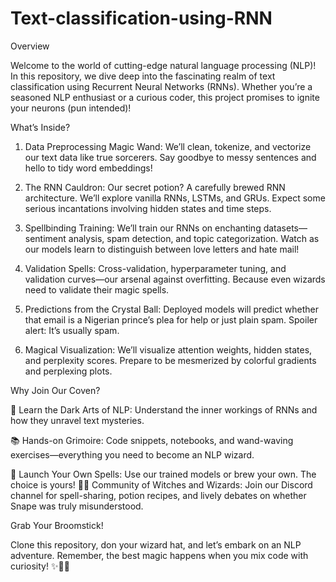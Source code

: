# Text-classification-using-RNN
 Overview

Welcome to the world of cutting-edge natural language processing (NLP)! In this repository, we dive deep into the fascinating realm of text classification using Recurrent Neural Networks (RNNs). Whether you’re a seasoned NLP enthusiast or a curious coder, this project promises to ignite your neurons (pun intended)!

What’s Inside?

1. Data Preprocessing Magic Wand: We’ll clean, tokenize, and vectorize our text data like true sorcerers. Say goodbye to messy sentences and hello to tidy word embeddings!

2. The RNN Cauldron: Our secret potion? A carefully brewed RNN architecture. We’ll explore vanilla RNNs, LSTMs, and GRUs. Expect some serious incantations involving hidden states and time steps.

3. Spellbinding Training: We’ll train our RNNs on enchanting datasets—sentiment analysis, spam detection, and topic categorization. Watch as our models learn to distinguish between love letters and hate mail!

4. Validation Spells: Cross-validation, hyperparameter tuning, and validation curves—our arsenal against overfitting. Because even wizards need to validate their magic spells.

5. Predictions from the Crystal Ball: Deployed models will predict whether that email is a Nigerian prince’s plea for help or just plain spam. Spoiler alert: It’s usually spam.

6. Magical Visualization: We’ll visualize attention weights, hidden states, and perplexity scores. Prepare to be mesmerized by colorful gradients and perplexing plots.

Why Join Our Coven?

🌟 Learn the Dark Arts of NLP: Understand the inner workings of RNNs and how they unravel text mysteries.

📚 Hands-on Grimoire: Code snippets, notebooks, and wand-waving exercises—everything you need to become an NLP wizard.

🚀 Launch Your Own Spells: Use our trained models or brew your own. The choice is yours!
🧙‍♂️ Community of Witches and Wizards: Join our Discord channel for spell-sharing, potion recipes, and lively debates on whether Snape was truly misunderstood.

Grab Your Broomstick!

Clone this repository, don your wizard hat, and let’s embark on an NLP adventure. Remember, the best magic happens when you mix code with curiosity! ✨🔮📜
